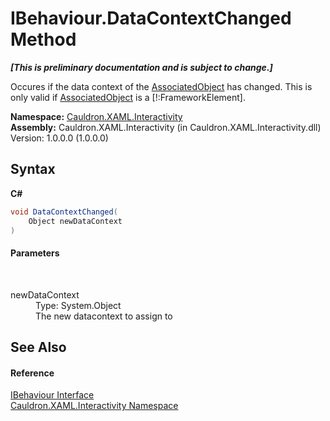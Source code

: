 # IBehaviour.DataContextChanged Method 
 _**\[This is preliminary documentation and is subject to change.\]**_

Occures if the data context of the <a href="P_Cauldron_XAML_Interactivity_IBehaviour_AssociatedObject">AssociatedObject</a> has changed. This is only valid if <a href="P_Cauldron_XAML_Interactivity_IBehaviour_AssociatedObject">AssociatedObject</a> is a [!:FrameworkElement].

**Namespace:**&nbsp;<a href="N_Cauldron_XAML_Interactivity">Cauldron.XAML.Interactivity</a><br />**Assembly:**&nbsp;Cauldron.XAML.Interactivity (in Cauldron.XAML.Interactivity.dll) Version: 1.0.0.0 (1.0.0.0)

## Syntax

**C#**<br />
``` C#
void DataContextChanged(
	Object newDataContext
)
```


#### Parameters
&nbsp;<dl><dt>newDataContext</dt><dd>Type: System.Object<br />The new datacontext to assign to</dd></dl>

## See Also


#### Reference
<a href="T_Cauldron_XAML_Interactivity_IBehaviour">IBehaviour Interface</a><br /><a href="N_Cauldron_XAML_Interactivity">Cauldron.XAML.Interactivity Namespace</a><br />